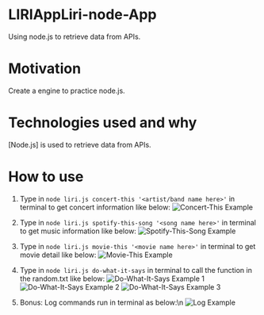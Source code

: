 # LIRIAppLiri-node-App
Using node.js to retrieve data from APIs.

# Motivation
Create a engine to practice node.js.

# Technologies used and why
[Node.js] is used to retrieve data from APIs.

# How to use
1. Type in `node liri.js concert-this '<artist/band name here>'` in terminal to get concert information like below:
    ![Concert-This Example](https://github.com/peiyuwu9/Liri-node-App/blob/master/images/concert-this-example.png)


2. Type in `node liri.js spotify-this-song '<song name here>'` in terminal to get music information like below:
    ![Spotify-This-Song Example](https://github.com/peiyuwu9/Liri-node-App/blob/master/images/spotify-this-song-example.png)

3. Type in `node liri.js movie-this '<movie name here>'` in terminal to get movie detail like below:
    ![Movie-This Example](https://github.com/peiyuwu9/Liri-node-App/blob/master/images/moive-this-example.png)

4. Type in `node liri.js do-what-it-says` in terminal to call the function in the random.txt like below:
    ![Do-What-It-Says Example 1](https://github.com/peiyuwu9/Liri-node-App/blob/master/images/do-what-it-says-1.png)
    ![Do-What-It-Says Example 2](https://github.com/peiyuwu9/Liri-node-App/blob/master/images/do-what-it-says-2.png)
    ![Do-What-It-Says Example 3](https://github.com/peiyuwu9/Liri-node-App/blob/master/images/do-what-it-says-3.png)

5. Bonus: Log commands run in terminal as below:\n 
    ![Log Example](https://github.com/peiyuwu9/Liri-node-App/blob/master/images/log-example.png)


